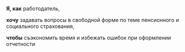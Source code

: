 **Я, как** работодатель, 

**хочу** задавать вопросы в свободной форме по теме пенсионного и социального страхования,

**чтобы** съэкономить время и избежать ошибок при оформлении отчетности

